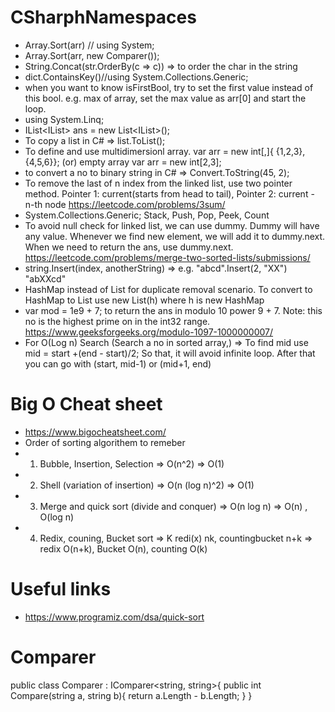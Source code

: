 # CSharphNamespaces
* Array.Sort(arr)    // using System;
* Array.Sort(arr, new Comparer());
* String.Concat(str.OrderBy(c => c)) => to order the char in the string
* dict.ContainsKey()//using System.Collections.Generic;
* when you want to know isFirstBool, try to set the first value instead of this bool. e.g. max of array, set the max value as arr[0] and start the loop.
* using System.Linq;
* IList<IList<int>> ans = new List<IList<int>>();
* To copy a list in C# => list.ToList();
* To define and use multidimersionl array. var arr = new int[,]{ {1,2,3}, {4,5,6}}; (or) empty array var arr = new int[2,3];
* to convert a no to binary string in C# => Convert.ToString(45, 2);
* To remove the last of n index from the linked list, use two pointer method. Pointer 1: current(starts from head to tail), Pointer 2: current - n-th node https://leetcode.com/problems/3sum/
* System.Collections.Generic; Stack<int>, Push, Pop, Peek, Count 
* To avoid null check for linked list, we can use dummy. Dummy will have any value. Whenever we find new element, we will add it to dummy.next. When we need to return the ans, use dummy.next. https://leetcode.com/problems/merge-two-sorted-lists/submissions/
* string.Insert(index, anotherString) => e.g. "abcd".Insert(2, "XX") "abXXcd"
* HashMap<string> instead of List<string> for duplicate removal scenario. To convert to HashMap<string> to List<string> use new List<string>(h) where h is new HashMap<string>
* var mod = 1e9 + 7; to return the ans in modulo 10 power 9 + 7. Note: this no is the highest prime on in the int32 range. https://www.geeksforgeeks.org/modulo-1097-1000000007/
* For O(Log n) Search (Search a no in sorted array,) => To find mid use mid = start +(end - start)/2; So that, it will avoid infinite loop.
  After that you can go with (start, mid-1) or (mid+1, end)
  
 # Big O Cheat sheet
 * https://www.bigocheatsheet.com/
 * Order of sorting algorithem to remeber
 * 1. Bubble, Insertion, Selection                => O(n^2)                             => O(1)
 * 2. Shell (variation of insertion)              => O(n (log n)^2)                     => O(1)
 * 3. Merge and quick sort (divide and conquer)   => O(n log n)                         => O(n) , O(log n)
 * 4. Redix, couning, Bucket sort                 => K redi(x) nk, countingbucket n+k   => redix O(n+k), Bucket O(n), counting O(k)

  
 # Useful links
  * https://www.programiz.com/dsa/quick-sort

 # Comparer
  public class Comparer : IComparer<string, string>{
    public int Compare(string a, string b){
      return a.Length - b.Length;
    }
  }
